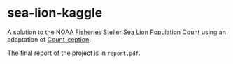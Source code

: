 # sea-lion-kaggle

A solution to the [NOAA Fisheries Steller Sea Lion Population Count](https://www.kaggle.com/c/noaa-fisheries-steller-sea-lion-population-count) using an adaptation of [Count-ception](https://arxiv.org/abs/1703.08710).

The final report of the project is in `report.pdf`.
